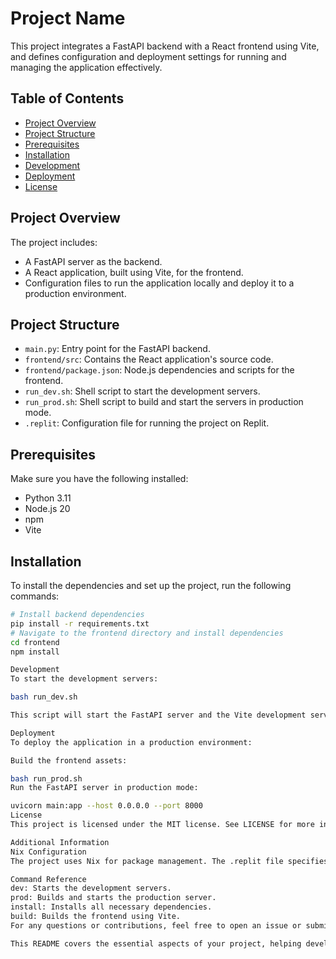 # Project Name
This project integrates a FastAPI backend with a React frontend using Vite, and defines configuration and deployment settings for running and managing the application effectively.
## Table of Contents
- [Project Overview](#project-overview)
- [Project Structure](#project-structure)
- [Prerequisites](#prerequisites)
- [Installation](#installation)
- [Development](#development)
- [Deployment](#deployment)
- [License](#license)
## Project Overview
The project includes:
- A FastAPI server as the backend.
- A React application, built using Vite, for the frontend.
- Configuration files to run the application locally and deploy it to a production environment.
## Project Structure
- `main.py`: Entry point for the FastAPI backend.
- `frontend/src`: Contains the React application's source code.
- `frontend/package.json`: Node.js dependencies and scripts for the frontend.
- `run_dev.sh`: Shell script to start the development servers.
- `run_prod.sh`: Shell script to build and start the servers in production mode.
- `.replit`: Configuration file for running the project on Replit.
## Prerequisites
Make sure you have the following installed:
- Python 3.11
- Node.js 20
- npm
- Vite
## Installation
To install the dependencies and set up the project, run the following commands:
```bash
# Install backend dependencies
pip install -r requirements.txt
# Navigate to the frontend directory and install dependencies
cd frontend
npm install

Development
To start the development servers:

bash run_dev.sh

This script will start the FastAPI server and the Vite development server, enabling hot-reload for live changes.

Deployment
To deploy the application in a production environment:

Build the frontend assets:

bash run_prod.sh
Run the FastAPI server in production mode:

uvicorn main:app --host 0.0.0.0 --port 8000
License
This project is licensed under the MIT license. See LICENSE for more information.

Additional Information
Nix Configuration
The project uses Nix for package management. The .replit file specifies additional modules required to ensure a consistent development environment.

Command Reference
dev: Starts the development servers.
prod: Builds and starts the production server.
install: Installs all necessary dependencies.
build: Builds the frontend using Vite.
For any questions or contributions, feel free to open an issue or submit a pull request.

This README covers the essential aspects of your project, helping developers understand how to install and run the project both in a development and production environment. Be sure to tailor the sections as per the actual project details and requirements.